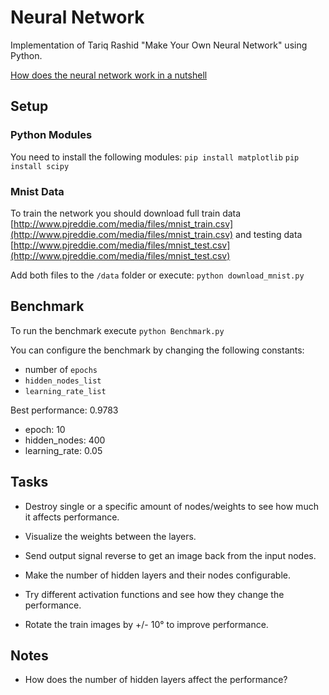 # Neural Network
Implementation of Tariq Rashid "Make Your Own Neural Network" using Python.

[How does the neural network work in a nutshell](Nutshell.md "How does the neural network work in a nutshell")

## Setup
### Python Modules
You need to install the following modules:
`pip install matplotlib`
`pip install scipy`

### Mnist Data
To train the network you should download full train data 
[http://www.pjreddie.com/media/files/mnist_train.csv](http://www.pjreddie.com/media/files/mnist_train.csv)
and testing data [http://www.pjreddie.com/media/files/mnist_test.csv](http://www.pjreddie.com/media/files/mnist_test.csv)

Add both files to the `/data` folder or execute: `python download_mnist.py`

## Benchmark 
To run the benchmark execute `python Benchmark.py`

You can configure the benchmark by changing the following constants:
- number of `epochs`
- `hidden_nodes_list`
- `learning_rate_list`

Best performance:  0.9783
 - epoch:  10
 - hidden_nodes:  400
 - learning_rate:  0.05

## Tasks
* Destroy single or a specific amount of nodes/weights to see how much it affects performance.

* Visualize the weights between the layers.

* Send output signal reverse to get an image back from the input nodes.

* Make the number of hidden layers and their nodes configurable.

* Try different activation functions and see how they change the performance.

* Rotate the train images by +/- 10° to improve performance.

## Notes
* How does the number of hidden layers affect the performance?